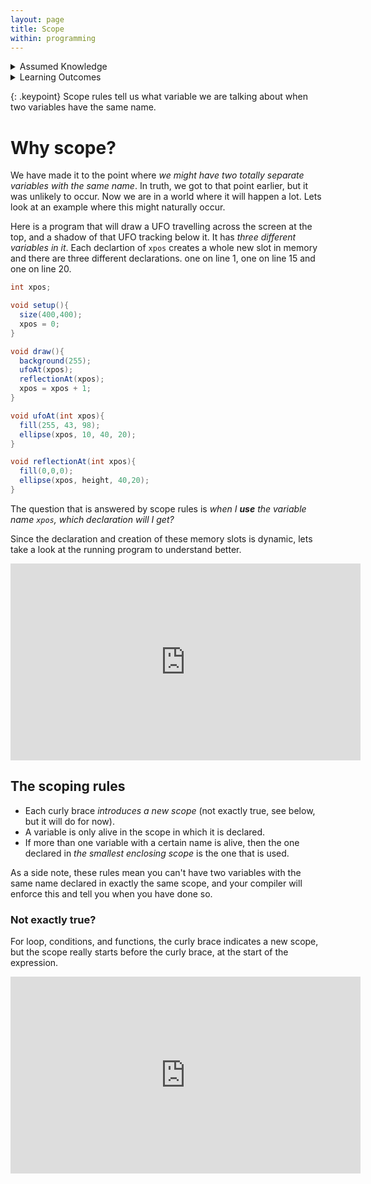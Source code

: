```yaml
---
layout: page
title: Scope
within: programming
---
```


<details class="prereq" markdown="1"><summary>Assumed Knowledge</summary>

  * [Variables](/programming/variables.html)
  * [Conditions](/programming/conditions.html)
  * [Loops](/programming/loops.html)
  * [Functions](/programming/functions.html)

</details>

<details class="outcomes" markdown="1"><summary>Learning Outcomes</summary>

  * Identify different scopes in a program
  * Identify which variable _declarations_ correspond to each variable _use_.

</details>

{: .keypoint}
Scope rules tell us what variable we are talking about when two variables have the same name.

# Why scope?

We have made it to the point where _we might have two totally separate variables with the same name_.  In truth, we got to that point earlier, but it was unlikely to occur.  Now we are in a world where it will happen a lot.  Lets look at an example where this might naturally occur.

Here is a program that will draw a UFO travelling across the screen at the top, and a shadow of that UFO tracking below it.  It has _three different variables in it_.  Each declartion of `xpos` creates a whole new slot in memory and there are three different declarations.  one on line 1, one on line 15 and one on line 20.

```java
int xpos;

void setup(){
  size(400,400);
  xpos = 0;
}

void draw(){
  background(255);
  ufoAt(xpos);
  reflectionAt(xpos);
  xpos = xpos + 1;
}

void ufoAt(int xpos){
  fill(255, 43, 98);
  ellipse(xpos, 10, 40, 20);
}

void reflectionAt(int xpos){
  fill(0,0,0);
  ellipse(xpos, height, 40,20);
}
```

The question that is answered by scope rules is _when I **use** the variable name `xpos`, which declaration will I get?_

Since the declaration and creation of these memory slots is dynamic, lets take a look at the running program to understand better.

<iframe width="560" height="315" src="https://www.youtube.com/embed/56eW-Ti88Nc" frameborder="0" allow="accelerometer; autoplay; encrypted-media; gyroscope; picture-in-picture" allowfullscreen></iframe>

## The scoping rules

  * Each curly brace _introduces a new scope_ (not exactly true, see below, but it will do for now).
  * A variable is only alive in the scope in which it is declared.
  * If more than one variable with a certain name is alive, then the one declared in _the smallest enclosing scope_ is the one that is used.

As a side note, these rules mean you can't have two variables with the same name declared in exactly the same scope, and your compiler will enforce this and tell you when you have done so.

### Not exactly true?

For loop, conditions, and functions, the curly brace indicates a new scope, but the scope really starts before the curly brace, at the start of the expression.

<iframe width="560" height="315" src="https://www.youtube.com/embed/pC7RUmHL2KY" frameborder="0" allow="accelerometer; autoplay; encrypted-media; gyroscope; picture-in-picture" allowfullscreen></iframe>
